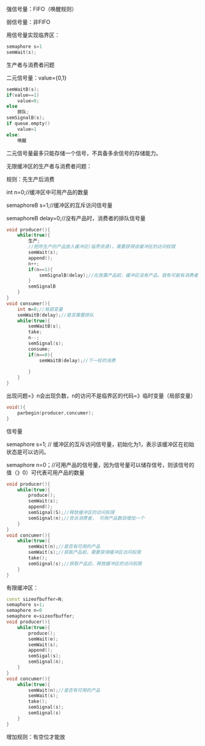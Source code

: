 强信号量：FIFO（唤醒规则）

弱信号量：非FIFO

用信号量实现临界区：

```cpp
semaphore s=1
semWait(s);
```

生产者与消费者问题

二元信号量：value={0,1}

```cpp
semWaitB(s);
if(value==1)
    value=0;
else
    排队;
semSignalB(s);
if queue.empty()
    value=1
else:
	唤醒
```

二元信号量最多只能存储一个信号，不具备多余信号的存储能力。

无限缓冲区的生产者与消费者问题：

规则：先生产后消费

int n=0;//缓冲区中可用产品的数量

semaphoreB s=1;//缓冲区的互斥访问信号量

semaphoreB delay=0;//没有产品时，消费者的排队信号量

```cpp
void producer(){
    while(true){
        生产;
        //把所生产的产品放入缓冲区(临界资源)。需要获得该缓冲区的访问权限	
        semWait(s);
        append();
        n++;
        if(n==1){
            semSignalB(delay);//在放置产品前，缓冲区没有产品，就有可能有消费者在没有产品的延迟队列上排队，因此需要用semSignalB(delay)去唤醒排队的消费者，则该信号丢失。 
        }
        semSignalB
    }
}
void consumer(){
    int m=0;//局部变量
    semWaitB(delay);//是否需要排队
    while(true){
        semWaitB(s);
        take;
        n--;
        semSignal(s);
        consume;
        if(n==0){
            semWaitB(delay);//下一轮的消费
            
        }
    }
}
```

出现问题=》n会出现负数，n的访问不是临界区的代码=》临时变量（局部变量）

```cpp
void(){
	parbegin(producer,concumer);
}

```

信号量

semaphore s=1; // 缓冲区的互斥访问信号量，初始化为1，表示该缓冲区在初始状态是可以访问。

semaphore n=0；//可用产品的信号量，因为信号量可以储存信号，则该信号的值（》0）可代表可用产品的数量

```cpp
void producer(){
    while(true){
        produce();
		semWait(s);
        append();
        semSignal(S);//释放缓冲区的访问权限
        semSignal(n);//告诉消费者， 可用产品数目增加一个
    }
}
void concumer(){
    while(true){
        semWait(n);//是否有可用的产品
        semWait(s);//获取产品前，需要获得缓冲区访问权限
        take();
        semSignal(s);//获取产品后，释放缓冲区的访问权限
    }
}
```

有限缓冲区：

```cpp
const sizeofbuffer=N;
semaphore s=1;
semaphore n=0
semaphore e=sizeofbuffer;
void producer(){
    while(true){
        produce();
        semWait(e);
        semWait(s);
        append();
        semSigal(s);
        semSignal(n);
    }
}
void concumer(){
    while(true){
        semWait(n);//是否有可用的产品
        semWait(s);
        take();
        semSignal(s);
        semSignal(s)
    }
}

```



增加规则：有空位才能放



